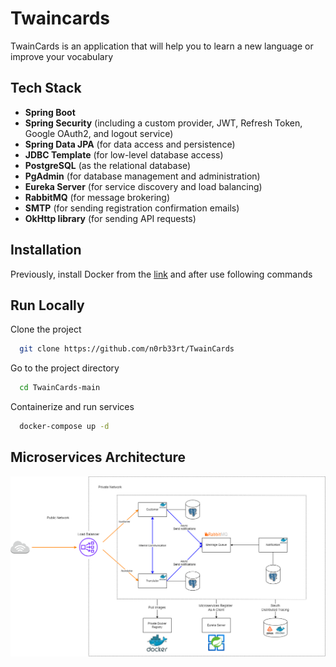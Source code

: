 
# Twaincards

TwainCards is an application that will help you to learn a new language or improve your vocabulary

## Tech Stack

- **Spring Boot**
- **Spring Security** (including a custom provider, JWT, Refresh Token, Google OAuth2, and logout service)
- **Spring Data JPA** (for data access and persistence)
- **JDBC Template** (for low-level database access)
- **PostgreSQL** (as the relational database)
- **PgAdmin** (for database management and administration)
- **Eureka Server** (for service discovery and load balancing)
- **RabbitMQ** (for message brokering)
- **SMTP** (for sending registration confirmation emails)
- **OkHttp library** (for sending API requests)


## Installation

Previously, install Docker from the [link](https://www.docker.com/products/docker-desktop/) and after use following commands


    
## Run Locally

Clone the project

```bash
  git clone https://github.com/n0rb33rt/TwainCards
```

Go to the project directory

```bash
  cd TwainCards-main
```

Containerize and run services

```bash
  docker-compose up -d
```


## Microservices Architecture

![Microservices Architecture](diagrams/Microservices_Architecture.png)

